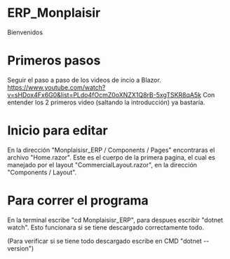 # ERP_Monplaisir
Bienvenidos

# Primeros pasos
Seguir el paso a paso de los videos de incio a Blazor.
https://www.youtube.com/watch?v=sHDox4Fx6G0&list=PLdo4fOcmZ0oXNZX1Q8rB-5xgTSKR8qA5k
Con entender los 2 primeros video (saltando la introducción) ya bastaría.

# Inicio para editar
En la dirección "Monplaisisr_ERP / Components / Pages" encontraras el archivo "Home.razor".
Este es el cuerpo de la primera pagina, el cual es manejado por el layout "CommercialLayout.razor",
en la dirección "Components / Layout".

# Para correr el programa
En la terminal escribe "cd Monplaisisr_ERP", para despues escribir "dotnet watch".
Esto funcionara si se tiene descargado correctamente todo.

(Para verificar si se tiene todo descargado escribe en CMD "dotnet --version")
